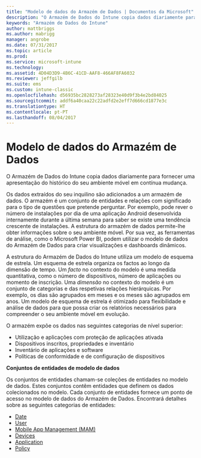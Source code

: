 ```yaml
---
title: "Modelo de dados do Armazém de Dados | Documentos da Microsoft"
description: "O Armazém de Dados do Intune copia dados diariamente para fornecer uma apresentação do histórico do seu ambiente móvel em contínua mudança."
keywords: "Armazém de Dados do Intune"
author: mattbriggs
ms.author: mabrigg
manager: angrobe
ms.date: 07/31/2017
ms.topic: article
ms.prod: 
ms.service: microsoft-intune
ms.technology: 
ms.assetid: 4D04D3D9-4B6C-41CD-AAF8-466AF8FA6032
ms.reviewer: jeffgilb
ms.suite: ems
ms.custom: intune-classic
ms.openlocfilehash: d56935bc2828273af28323e40d9f3b4e2bd84025
ms.sourcegitcommit: addf6a40caa22c22adfd2e2eff7d666cd1877e3c
ms.translationtype: HT
ms.contentlocale: pt-PT
ms.lasthandoff: 08/04/2017
---
```

# <a name="data-warehouse-data-model"></a>Modelo de dados do Armazém de Dados

O Armazém de Dados do Intune copia dados diariamente para fornecer uma apresentação do histórico do seu ambiente móvel em contínua mudança.

Os dados extraídos do seu inquilino são adicionados a um armazém de dados. O armazém é um conjunto de entidades e relações com significado para o tipo de questões que pretende perguntar. Por exemplo, pode rever o número de instalações por dia de uma aplicação Android desenvolvida internamente durante a última semana para saber se existe uma tendência crescente de instalações. A estrutura do armazém de dados permite-lhe obter informações sobre o seu ambiente móvel. Por sua vez, as ferramentas de análise, como o Microsoft Power BI, podem utilizar o modelo de dados do Armazém de Dados para criar visualizações e dashboards dinâmicos.

A estrutura do Armazém de Dados do Intune utiliza um modelo de esquema de estrela. Um esquema de estrela organiza os factos ao longo da dimensão de tempo. Um *facto* no contexto do modelo é uma medida quantitativa, como o número de dispositivos, número de aplicações ou momento de inscrição. Uma *dimensão* no contexto do modelo é um conjunto de categorias e das respetivas relações hierárquicas. Por exemplo, os dias são agrupados em meses e os meses são agrupados em anos. Um modelo de esquema de estrela é otimizado para flexibilidade e análise de dados para que possa criar os relatórios necessários para compreender o seu ambiente móvel em evolução.

O armazém expõe os dados nas seguintes categorias de nível superior:
  -  Utilização e aplicações com proteção de aplicações ativada
  -  Dispositivos inscritos, propriedades e inventário
  -  Inventário de aplicações e software
  -  Políticas de conformidade e de configuração de dispositivos

**Conjuntos de entidades de modelo de dados**

Os conjuntos de entidades chamam-se coleções de entidades no modelo de dados. Estes conjuntos contêm entidades que definem os dados colecionados no modelo. Cada conjunto de entidades fornece um ponto de acesso no modelo de dados do Armazém de Dados. Encontrará detalhes sobre as seguintes categorias de entidades:

  -  [Date](reports-ref-date.md)
  -  [User](reports-ref-user.md)
  -  [Mobile App Management (MAM)](reports-ref-mobile-app-management.md)
  -  [Devices](reports-ref-devices.md)
  -  [Application](reports-ref-application.md)
  -  [Policy](reports-ref-policy.md)

<!-- ## Data Model relationships

For more information on the relationships in the data model, see [Relationships of Entities](). -->